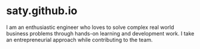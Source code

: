 # saty.github.io
I am an enthusiastic engineer who loves to solve complex real world business problems through hands-on learning and development work. I take an entrepreneurial approach while contributing to the team.
